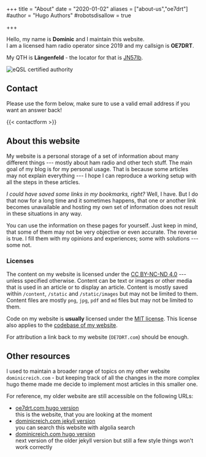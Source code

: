 +++
title = "About"
date = "2020-01-02"
aliases = ["about-us","oe7drt"]
#author = "Hugo Authors"
#robotsdisallow = true

+++

Hello, my name is **Dominic** and I maintain this website.  
I am a licensed ham radio operator since 2019 and my callsign is **OE7DRT**.

My QTH is **Längenfeld** - the locator for that is
[JN57lb](http://www.levinecentral.com/ham/grid_square.php?Grid=JN57lb).

![eQSL certified authority](/images/eqsl_auth_cert.png)

## Contact

Please use the form below, make sure to use a valid email address if you want
an answer back!

{{< contactform >}}

## About this website

My website is a personal storage of a set of information about many different
things --- mostly about ham radio and other tech stuff. The main goal of my blog
is for my personal usage. That is because some articles may not explain
everything --- I hope I can reproduce a working setup with all the steps in
these articles.

*I could have saved some links in my bookmarks, right?* Well, I have. But I do that
now for a long time and it sometimes happens, that one or another link becomes
unavailable and hosting my own set of information does not result in these
situations in any way.

You can use the information on these pages for yourself. Just keep in mind, that
some of them may not be very objective or even accurate. The reverse is true. I
fill them with my opinions and experiences; some with solutions --- some not.

### Licenses

The content on my website is licensed under the [CC BY-NC-ND 4.0][cc] ---
unless specified otherwise. Content can be text or images or other media that is
used in an article or to display an article. Content is mostly saved within
`/content`, `/static` and `/static/images` but may not be limited to them.
Content files are mostly `png`, `jpg`, `pdf` and `md` files but may not be
limited to them.

Code on my website is **usually** licensed under the [MIT license][mit]. This
license also applies to the [codebase of my website][gh].

[cc]: https://creativecommons.org/licenses/by-nc-nd/4.0/
[mit]: https://github.com/freefallcid/oe7drt/blob/master/LICENSE
[gh]: https://github.com/freefallcid/oe7drt

For attribution a link back to my website (`OE7DRT.com`) should be enough.

## Other resources

I used to maintain a broader range of topics on my other website
`dominicreich.com` - but keeping track of all the changes in the more complex
hugo theme made me decide to implement most articles in this smaller one.

For reference, my older website are still accessible on the following URLs:

- [oe7drt.com hugo version](https://oe7drt-hugo.netlify.app/)  
  this is the website, that you are looking at the moment
- [dominicreich.com jekyll version](https://dominicreich-old.netlify.com/)  
  you can search this website with algolia search
- [dominicreich.com hugo version](https://dominicreich.com/)  
  next version of the older jekyll version but still a few style things won't
  work correctly
